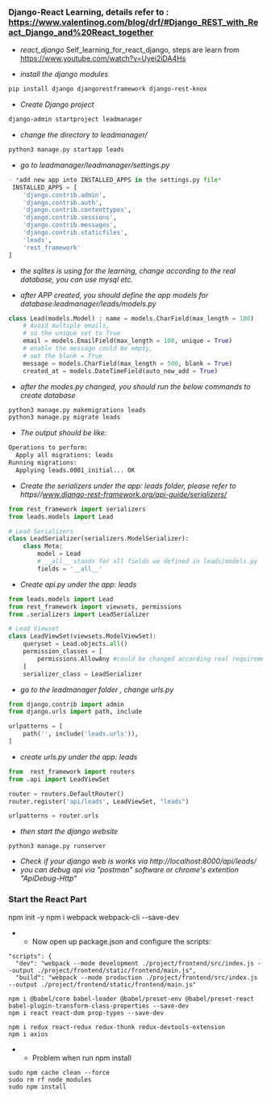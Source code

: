 ### Django-React Learning, details refer to : https://www.valentinog.com/blog/drf/#Django_REST_with_React_Django_and%20React_together
- *react_django*
Self_learning_for_react_django, steps are learn from https://www.youtube.com/watch?v=Uyei2iDA4Hs

- *install the django modules*
```Bash
pip install django djangorestframework django-rest-knox
```

- *Create Django project*
```Bash
django-admin startproject leadmanager
```

- *change the directory to leadmanager/*
```Bash
python3 manage.py startapp leads
```
- *go to leadmanager/leadmanager/settings.py*
```python
- *add new app into INSTALLED_APPS in the settings.py file*
 INSTALLED_APPS = [
    'django.contrib.admin',
    'django.contrib.auth',
    'django.contrib.contenttypes',
    'django.contrib.sessions',
    'django.contrib.messages',
    'django.contrib.staticfiles',
    'leads',
    'rest_framework'
]
```
- *the sqlites is using for the learning, change according to the real database, you can use mysql etc.*

- *after APP created, you should define the app models for database:leadmanager/leads/models.py*
```python
class Lead(models.Model) : name = models.CharField(max_length = 100)
    # Avoid multiple emails,
    # so the unique set to True
    email = models.EmailField(max_length = 100, unique = True)
    # enable the message could be empty,
    # set the blank = True
    message = models.CharField(max_length = 500, blank = True)
    created_at = models.DateTimeField(auto_now_add = True)
```
- *after the modes.py changed, you should run the below commands to create database*
```Bash
python3 manage.py makemigrations leads
python3 manage.py migrate leads
```

- *The output should be like:*
```Bash
Operations to perform:
  Apply all migrations: leads
Running migrations:
  Applying leads.0001_initial... OK
```

- *Create the serializers under the app: leads folder, please refer to https//www.django-rest-framework.org/api-guide/serializers/*
```python
from rest_framework import serializers
from leads.models import Lead

# Lead Serializers
class LeadSerializer(serializers.ModelSerializer):
    class Meta:
        model = Lead
        # __all__ stands for all fields we defined in leads/models.py
        fields = '__all__'
```

- *Create api.py under the app: leads*
```python
from leads.models import Lead
from rest_framework import viewsets, permissions
from .serializers import LeadSerializer

# Lead Viewset
class LeadViewSet(viewsets.ModelViewSet):
    queryset = Lead.objects.all()
    permission_classes = [
        permissions.AllowAny #could be changed according real requirements
    ]
    serializer_class = LeadSerializer
```

- *go to the leadmanager folder , change urls.py*
```python
from django.contrib import admin
from django.urls import path, include

urlpatterns = [
    path('', include('leads.urls')),
]
```

- *create urls.py under the app: leads*
```python
from  rest_framework import routers
from .api import LeadViewSet

router = routers.DefaultRouter()
router.register('api/leads', LeadViewSet, "leads")

urlpatterns = router.urls
```

- *then start the django website*
```
python3 manage.py runserver
```

- *Check if your django web is works via http://localhost:8000/api/leads/*
- *you can debug api via "postman" software or chrome's extention "ApiDebug-Http"*


### Start the React Part
npm init -y
npm i webpack webpack-cli --save-dev

- * Now open up package.json and configure the scripts:
```
"scripts": {
  "dev": "webpack --mode development ./project/frontend/src/index.js --output ./project/frontend/static/frontend/main.js",
  "build": "webpack --mode production ./project/frontend/src/index.js --output ./project/frontend/static/frontend/main.js"
```
```
npm i @babel/core babel-loader @babel/preset-env @babel/preset-react babel-plugin-transform-class-properties --save-dev
npm i react react-dom prop-types --save-dev
```
```
npm i redux react-redux redux-thunk redux-devtools-extension
npm i axios
```

- * Problem when run npm install
```
sudo npm cache clean --force
sudo rm rf node_modules
sudo npm install
```